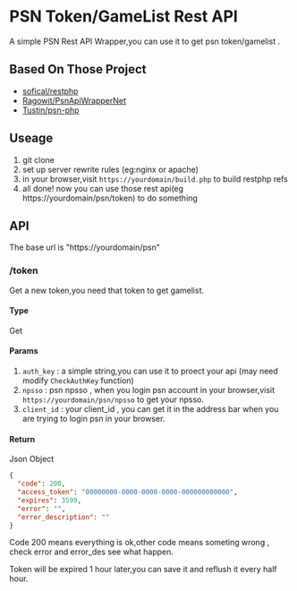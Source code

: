 # PSN Token/GameList Rest API
A simple PSN Rest API Wrapper,you can use it to get psn token/gamelist .

## Based On Those Project
- [sofical/restphp](https://github.com/sofical/restphp)
- [Ragowit/PsnApiWrapperNet](https://github.com/Ragowit/PsnApiWrapperNet)
- [Tustin/psn-php](https://github.com/Tustin/psn-php/)

## Useage
1. git clone
2. set up server rewrite rules (eg:nginx or apache)
3. in your browser,visit `https://yourdomain/build.php` to build restphp refs
4. all done! now you can use those rest api(eg https://yourdomain/psn/token) to do something

## API
The base url is "https://yourdomain/psn"

### /token
Get a new token,you need that token to get gamelist.

#### Type
Get

#### Params
1. `auth_key` : a simple string,you can use it to proect your api (may need modify `CheckAuthKey` function)   
2. `npsso` : psn npsso , when you login psn account in your browser,visit `https://yourdomain/psn/npsso` to get your npsso.
3. `client_id` : your client_id , you can get it in the address bar when you are trying to login psn in your browser.

#### Return
Json Object

```json
{
  "code": 200,
  "access_token": "00000000-0000-0000-0000-000000000000",
  "expires": 3599,
  "error": "",
  "error_description": ""
}
```
Code 200 means everything is ok,other code means someting wrong , check error and error_des see what happen.

Token will be expired 1 hour later,you can save it and reflush it every half hour.

<!-- ### /GameList
Get a user's gamelist.

#### Type
Get

#### Params
1. `auth_key` : same as /token
2. `npsso` : same as /token
3. `client_id` : same as /token
4. `account_id` : psn account id(eg:6855748483997255481), **not** the online id
5. `token` : access_token
6. `offset` : default `0`, use for pagination
7. `limit` : default `10` , use for pagination
8. `categories` : default `ps4_game,ps5_native_game`,other value:`ps4_nongame_mini_app`、`ps5_native_media_app`

#### Return

Json

- Success

```json
{
  "code": 200,
  "data": {
    "titles": [
      {
        "concept": {
          "id": 234657,
          "titleIds": [],
          "name": "STAR WARS™: Squadrons",
          "genres": [
            "ACTION"
          ],
          "subGenres": [
            "N/A"
          ]
        },
        "playDuration": "PT48M48S",
        "firstPlayedDateTime": "2021-06-09T16:13:11.390Z",
        "lastPlayedDateTime": "2021-06-09T17:09:30.470Z",
        "playCount": 0,
        "category": "ps4_game",
        "localizedImageUrl": "https://image.api.playstation.com/vulcan/ap/rnd/202006/1219/aP7aCfJPhs5O0QfzeaoxzrjG.png",
        "imageUrl": "https://image.api.playstation.com/vulcan/ap/rnd/202006/1219/aP7aCfJPhs5O0QfzeaoxzrjG.png",
        "localizedName": "STAR WARS™: Squadrons",
        "name": "STAR WARS™: Squadrons",
        "titleId": "CUSA15080_00",
        "service": "ps_plus",
        "stats": [],
        "media": {
          "audios": [],
          "images": [
            {
              "url": "https://image.api.playstation.com/vulcan/img/rnd/202011/0204/Phl0wzhvugJun7xJROrnyotT.png",
              "type": "GAMEHUB_COVER_ART"
            }
          ],
          "videos": []
        }
      }
    ],
    "nextOffset": 1,
    "previousOffset": null,
    "totalItemCount": 28
  },
  "error": "",
  "error_description": ""
}
```

- Failed

```json
{
  "code": 3239941,
  "data": null,
  "error": "Unauthorized",
  "error_description": "Invalid token"
}
```

Code 200: success,other code means failed. -->